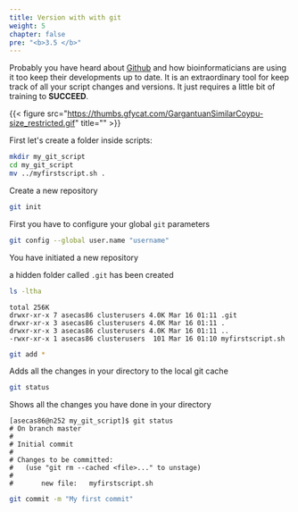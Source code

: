 ```yaml
---
title: Version with with git
weight: 5
chapter: false
pre: "<b>3.5 </b>"
---
```

Probably you have heard about  [Github](https://github.com/) and how bioinformaticians are using it too keep their developments up to date. It is an extraordinary tool for keep track of all your script changes and versions. It just requires a little bit of training to **SUCCEED**.

 {{< figure src="https://thumbs.gfycat.com/GargantuanSimilarCoypu-size_restricted.gif" title="" >}}

First let's create a folder inside scripts: 


```bash
mkdir my_git_script
cd my_git_script
mv ../myfirstscript.sh .
```
Create a new repository

```bash
git init
```

First you have to configure your global `git` parameters

```bash
git config --global user.name "username"
```

You have initiated a new repository

a hidden folder called `.git` has been created

```bash
ls -ltha
```

	total 256K
	drwxr-xr-x 7 asecas86 clusterusers 4.0K Mar 16 01:11 .git
	drwxr-xr-x 3 asecas86 clusterusers 4.0K Mar 16 01:11 .
	drwxr-xr-x 3 asecas86 clusterusers 4.0K Mar 16 01:11 ..
	-rwxr-xr-x 1 asecas86 clusterusers  101 Mar 16 01:10 myfirstscript.sh

```bash
git add *
```

Adds all the changes in your directory to the local git cache

```bash
git status
```

Shows all the changes you have done in your directory

	[asecas86@n252 my_git_script]$ git status
	# On branch master
	#
	# Initial commit
	#
	# Changes to be committed:
	#   (use "git rm --cached <file>..." to unstage)
	#
	#       new file:   myfirstscript.sh

```bash
git commit -m "My first commit"
```




